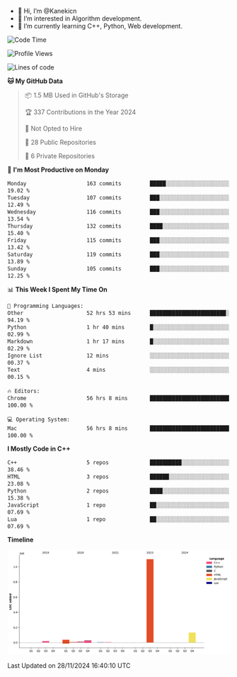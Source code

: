- 👋 Hi, I’m @Kanekicn
- 👀 I’m interested in Algorithm development.
- 🌱 I’m currently learning C++, Python, Web development.

<!---
cotecsz/cotecsz is a ✨ special ✨ repository because its `README.md` (this file) appears on your GitHub profile.
You can click the Preview link to take a look at your changes.
--->

<!--START_SECTION:waka-->
![Code Time](http://img.shields.io/badge/Code%20Time-2%2C093%20hrs%2049%20mins-blue)

![Profile Views](http://img.shields.io/badge/Profile%20Views-0-blue)

![Lines of code](https://img.shields.io/badge/From%20Hello%20World%20I%27ve%20Written-1.3%20million%20lines%20of%20code-blue)

**🐱 My GitHub Data** 

> 📦 1.5 MB Used in GitHub's Storage 
 > 
> 🏆 337 Contributions in the Year 2024
 > 
> 🚫 Not Opted to Hire
 > 
> 📜 28 Public Repositories 
 > 
> 🔑 6 Private Repositories 
 > 
📅 **I'm Most Productive on Monday** 

```text
Monday                   163 commits         █████░░░░░░░░░░░░░░░░░░░░   19.02 % 
Tuesday                  107 commits         ███░░░░░░░░░░░░░░░░░░░░░░   12.49 % 
Wednesday                116 commits         ███░░░░░░░░░░░░░░░░░░░░░░   13.54 % 
Thursday                 132 commits         ████░░░░░░░░░░░░░░░░░░░░░   15.40 % 
Friday                   115 commits         ███░░░░░░░░░░░░░░░░░░░░░░   13.42 % 
Saturday                 119 commits         ███░░░░░░░░░░░░░░░░░░░░░░   13.89 % 
Sunday                   105 commits         ███░░░░░░░░░░░░░░░░░░░░░░   12.25 % 
```


📊 **This Week I Spent My Time On** 

```text
💬 Programming Languages: 
Other                    52 hrs 53 mins      ████████████████████████░   94.19 % 
Python                   1 hr 40 mins        █░░░░░░░░░░░░░░░░░░░░░░░░   02.99 % 
Markdown                 1 hr 17 mins        █░░░░░░░░░░░░░░░░░░░░░░░░   02.29 % 
Ignore List              12 mins             ░░░░░░░░░░░░░░░░░░░░░░░░░   00.37 % 
Text                     4 mins              ░░░░░░░░░░░░░░░░░░░░░░░░░   00.15 % 

🔥 Editors: 
Chrome                   56 hrs 8 mins       █████████████████████████   100.00 % 

💻 Operating System: 
Mac                      56 hrs 8 mins       █████████████████████████   100.00 % 
```

**I Mostly Code in C++** 

```text
C++                      5 repos             ██████████░░░░░░░░░░░░░░░   38.46 % 
HTML                     3 repos             ██████░░░░░░░░░░░░░░░░░░░   23.08 % 
Python                   2 repos             ████░░░░░░░░░░░░░░░░░░░░░   15.38 % 
JavaScript               1 repo              ██░░░░░░░░░░░░░░░░░░░░░░░   07.69 % 
Lua                      1 repo              ██░░░░░░░░░░░░░░░░░░░░░░░   07.69 % 
```



**Timeline**

![Lines of Code chart](https://raw.githubusercontent.com/Kanekicn/Kanekicn/master/assets/bar_graph.png)


 Last Updated on 28/11/2024 16:40:10 UTC
<!--END_SECTION:waka-->
